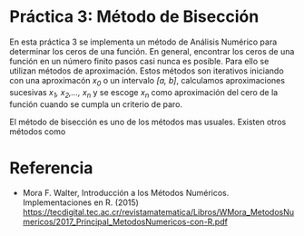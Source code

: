 # Práctica 3: Método de Bisección

En esta práctica 3 se implementa un método de Análisis Numérico para determinar los ceros de una función. En general, encontrar los ceros de una función en un número finito pasos casi nunca es posible. Para ello se utilizan métodos de aproximación. Estos métodos son iterativos iniciando con una aproximacón *x<sub>0</sub>* o un intervalo *[a, b]*, calculamos aproximaciones sucesivas _x<sub>1</sub>, x<sub>2</sub>,..., x<sub>n</sub>_ y se escoge _x<sub>n</sub>_ como aproximación del cero de la función cuando se cumpla un criterio de paro.

El método de bisección es uno de los métodos mas usuales. Existen otros métodos como 

# Referencia

- Mora F. Walter, Introducción a los Métodos Numéricos. Implementaciones en R. (2015) https://tecdigital.tec.ac.cr/revistamatematica/Libros/WMora_MetodosNumericos/2017_Principal_MetodosNumericos-con-R.pdf
